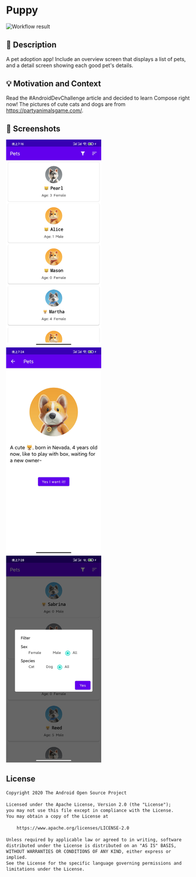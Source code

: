 # Puppy

<!--- Replace <OWNER> with your Github Username and <REPOSITORY> with the name of your repository. -->
<!--- You can find both of these in the url bar when you open your repository in github. -->
![Workflow result](https://github.com/zhufree/android-dev-challenge-compose/workflows/Check/badge.svg)


## :scroll: Description
<!--- Describe your app in one or two sentences -->
A pet adoption app!
Include an overview screen that displays a list of pets, and a detail screen showing each good pet's details.

## :bulb: Motivation and Context
<!--- Optionally point readers to interesting parts of your submission. -->
<!--- What are you especially proud of? -->
Read the #AndroidDevChallenge article and decided to learn Compose right now!
The pictures of cute cats and dogs are from https://partyanimalsgame.com/.


## :camera_flash: Screenshots
<!-- You can add more screenshots here if you like -->
<img src="/results/screenshot_1.jpg" width="260">&emsp;
<img src="/results/screenshot_2.jpg" width="260">
<img src="/results/screenshot_3.jpg" width="260">

## License
```
Copyright 2020 The Android Open Source Project

Licensed under the Apache License, Version 2.0 (the "License");
you may not use this file except in compliance with the License.
You may obtain a copy of the License at

    https://www.apache.org/licenses/LICENSE-2.0

Unless required by applicable law or agreed to in writing, software
distributed under the License is distributed on an "AS IS" BASIS,
WITHOUT WARRANTIES OR CONDITIONS OF ANY KIND, either express or implied.
See the License for the specific language governing permissions and
limitations under the License.
```